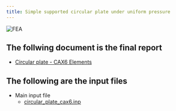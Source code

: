 ```yaml
---
title: Simple supported circular plate under uniform pressure
---
```

![FEA](/ccxtuts/circularPlateCAX6files/CAX6Plate.png)

## The follwing document is the final report
- [Circular plate - CAX6 Elements](/ccxtuts/circularPlateCAX6files/Report_cax6_plate.pdf)

## The following are the input files
- Main input file
    - [circular_plate_cax6.inp](/ccxtuts/circularPlateCAX6files/circular_plate_cax6.txt)

